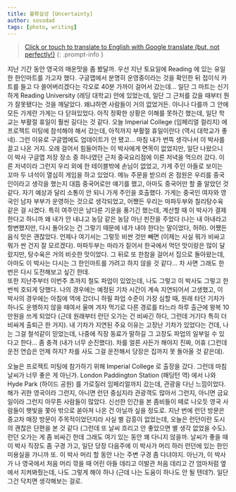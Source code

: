 ```yaml
---
title: 불확실성 [Uncertainty]
author: sosodad
tags: [photo, writing]
---
```



> [Click or touch to translate to English with Google translate (but, not perfectly!)](https://jinseuk56-github-io.translate.goog/posts/0008/?_x_tr_sl=ko&_x_tr_tl=en&_x_tr_hl=ko&_x_tr_pto=wapp)
{: .prompt-info }


<!-- <div class="grid-container">
  <div class="grid grid--p-1">
    <div class="cell cell--6"><a href="">
  <div class="card card--clickable">
    <div class="card__image">
      <img class="image" src="https://onedrive.live.com/embed?resid=F96DE3EAE83811FB%2183500&authkey=%21AHDkPs59B5nI68I&height=1024"/>
    </div>
  </div>
</a></div>
    <div class="cell cell--6"><a href="">
  <div class="card card--clickable">
    <div class="card__image">
      <img class="image" src="https://onedrive.live.com/embed?resid=F96DE3EAE83811FB%2183497&authkey=%21AEcbOSks6n-fSfQ&height=1024"/>
    </div>
  </div>
</a></div>
    <div class="cell cell--6"><a href="">
  <div class="card card--clickable">
    <div class="card__image">
      <img class="image" src="https://onedrive.live.com/embed?resid=F96DE3EAE83811FB%2183505&authkey=%21AAbbWTmLsxyMTOU&height=1024"/>
    </div>
  </div>
</a></div>
    <div class="cell cell--6"><a href="">
  <div class="card card--clickable">
    <div class="card__image">
      <img class="image" src="https://onedrive.live.com/embed?resid=F96DE3EAE83811FB%2183512&authkey=%21ABW5ixT25lpthNg&height=1024"/>
    </div>
  </div>
</a></div>
  </div>
</div> -->

지난 기간 동안 영국의 매운맛을 좀 봤달까. 우선 지난 토요일에 Reading 에 있는 유일한 한인마트를 가고자 했다. 구글맵에서 분명히 운영중이라는 것을 확인한 뒤 접이식 카트를 들고 다 쓸어버리겠다는 각오로 40분 가까이 걸어서 갔는데... 일단 그 마트는 신기하게 Reading University (레딩 대학교) 안에 있었는데, 일단 그 근처를 갔을 때부터 뭔가 잘못됐다는 것을 깨달았다. 왜냐하면 사람들이 거의 없었거든. 아니나 다를까 그 안에 모든 가게란 가게는 다 닫혀있었다. 아직 정확한 상황은 이해를 못하긴 했는데, 일단 학교는 부활절 휴일이 훨씬 길다는 것 같다. 오늘 Imperial College (임페리얼 컬리지) 에 프로젝트 미팅에 참석해야 해서 갔는데, 아직까지 부활절 휴일이란다 (역시 대학교가 좋네). 그런 이유로 구글맵에도 업데이트가 안 됐고... 마침 내가 번뜩 생각나서 이 박사를 끌고 나온 거지. 오래 걸어서 힘들어하는 이 박사에게 면목이 없었지만, 일단 나왔으니 이 박사 구글맵 저장 장소 중 하나였던 근처 중국요리점에 이른 저녁을 먹으러 갔다. 이른 저녁이라 그런지 우리 외에 한 테이블밖에 손님이 없었고, 가게 주인 아들로 보이는 꼬마 두 녀석이 열심히 게임을 하고 있었다. 메뉴 주문을 받으러 온 점원은 우리를 중국인이라고 생각을 했는지 대뜸 중국어로만 얘기를 했고, 아마도 중국어만 할 줄 알았던 것 같다. 자기 예상과 달리 소통이 안 되니 가게 주인을 호출했다. 가게는 중국인 여자와 영국인 남자 부부가 운영하는 것으로 생각되었고, 어쨌든 우리는 마파두부와 칠리탕수육 같은 걸 시켰다. 특히 여주인은 남다른 기운을 풍기긴 했는데, 계산할 때 이 박사가 결제한다고 하니까 왜 내가 안 내냐고 농담 같은 농담 아닌 핀잔을 주었다 (나는 내 아내라고 항변했지만, 다시 돌아오는 건 그렇기 때문에 네가 내야 한다는 말이었다, 허허). 어쨌든 음식 맛은 괜찮았다. 언제나 여기서는 그렇듯 비싼 것만 빼면 (이제는 사실 뭐가 비싸고 뭐가 싼 건지 잘 모르겠다). 마파두부는 마라가 짙어서 한국에서 먹던 맛이랑은 많이 달랐지만, 탕수육은 거의 비슷한 맛이었다. 그 뒤로 또 한참을 걸어서 집으로 돌아왔는데, 아마도 이 박사는 다시는 그 한인마트를 가려고 하지 않을 것 같다... 차 사면 그래도 한 번은 다시 도전해보고 싶긴 한데.  
또한 지난주부터 이번주 초까지 철도 파업이 있었는데, 나도 그렇고 이 박사도 그렇고 한 번씩 호되게 당했다. 나의 경우에는 예정된 기차 시간이 계속 지연되어서 고생했고, 이 박사의 경우에는 아침에 역에 갔더니 하필 파업 수준이 가장 심할 때, 원래 타던 기차가 하나도 운행하지 않을 때여서 울며 겨자 먹기로 다른 경로를 타느라 하루 출근에 왕복 10만원을 쓰게 되었다 (근데 원래부터 런던 오가는 건 비싸긴 하다, 그런데 거기다 특히 더 비싸게 출퇴근 한 거지). 내 기차가 지연된 주요 이유는 고장난 기차가 있었다는 건데, 나는 그걸 철석같이 믿었는데, 나중에 직장 동료가 말하길 그 고장도 파업의 일부일 수 있다고 한다... 좀 충격 (내가 너무 순진했다). 차를 얼른 사든가 해야지 진짜, 어휴 (그런데 운전 연습은 언제 하지? 차를 사도 그걸 운전해서 당장은 집까지 못 돌아올 것 같은데).  

<!-- <div class="grid-container">
  <div class="grid grid--p-1">
    <div class="cell cell--6"><a href="">
  <div class="card card--clickable">
    <div class="card__image">
      <img class="image" src="https://onedrive.live.com/embed?resid=F96DE3EAE83811FB%2183514&authkey=%21ADLJzMv4H_Uq04g&width=1024"/>
    </div>
  </div>
</a></div>
    <div class="cell cell--6"><a href="">
  <div class="card card--clickable">
    <div class="card__image">
      <img class="image" src="https://onedrive.live.com/embed?resid=F96DE3EAE83811FB%2183511&authkey=%21ANglYsEV0AFq4xc&width=1024"/>
    </div>
  </div>
</a></div>
    <div class="cell cell--6"><a href="">
  <div class="card card--clickable">
    <div class="card__image">
      <img class="image" src="https://onedrive.live.com/embed?resid=F96DE3EAE83811FB%2183510&authkey=%21AEC3hknh2WYPY6k&height=1024"/>
    </div>
  </div>
</a></div>
    <div class="cell cell--6"><a href="">
  <div class="card card--clickable">
    <div class="card__image">
      <img class="image" src="https://onedrive.live.com/embed?resid=F96DE3EAE83811FB%2183508&authkey=%21ANVv_VD5xtTNgKY&height=1024"/>
    </div>
  </div>
</a></div>
  </div>
</div> -->

오늘은 프로젝트 미팅에 참가하기 위해 Imperial College 로 출장을 갔다. 그런데 마침 날씨가 너무 좋은 게 아닌가. London Paddington Station (패딩턴 역) 에서 나와 Hyde Park (하이드 공원) 를 가로질러 임페리얼까지 갔는데, 관광을 다닌 느낌이었다. 해가 귀한 영국이라 그런지, 아니면 런던 중심지라 관광객도 많아서 그런지, 아니면 금요일이라 그런지 아무튼 사람들이 많았다. 신선한 인간을 본 좀비들이 떼로 나오듯 영국 사람들이 햇빛을 쫓아 밖으로 쏟아져 나온 건 아닐까 싶을 정도로. 지난 번에 런던 방문은 중고차 매장 방문이 주목적이었던지라 사실 별 감흥이 없었는데, 오늘은 런던이란 도시의 괜찮은 단편을 본 것 같다 (그런데 또 날씨 흐리고 안 좋았으면 별 생각 없었을 수도). 런던 오가는 게 좀 비싸긴 한데 그래도 여기 있는 동안 꽤 다니지 않을까. 날씨가 좋을 때 이 박사 직장도 좀 구경 가고, 일단 당장 다음주에 이 박사가 머리 하러 런던에 있는 한인 미용실을 가니까 또. 이 박사 머리 할 동안 나는 주변 구경 좀 다녀야지. 아닌가, 이 박사가 나 영국에서 처음 머리 깎을 때 어린 아들 데리고 이발관 처음 데리고 간 엄마처럼 옆에서 지켜봐줬는데, 나도 그렇게 해야 하나 (근데 나는 도움이 하나도 안 될 텐데?). 일단 그건 닥치면 생각해보는 걸로.

